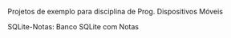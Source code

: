 Projetos de exemplo para disciplina de Prog. Dispositivos Móveis

SQLite-Notas: Banco SQLite com Notas